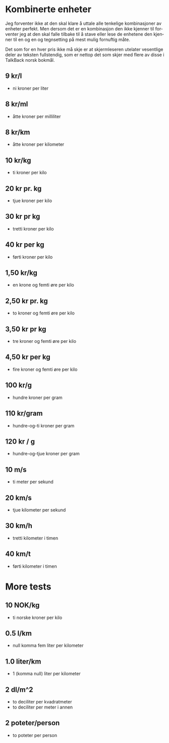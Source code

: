<div lang="nb">

# Kombinerte enheter

Jeg forventer ikke at den skal klare å uttale alle tenkelige kombinasjoner av enheter perfekt.
Men dersom det er en kombinasjon den ikke kjenner til forventer jeg at den skal falle tilbake til å stave eller lese de enhetene den kjenner til en og en og tegnsetting på mest mulig fornuftig måte.

Det som for en hver pris ikke må skje er at skjermleseren utelater vesentlige deler av teksten fullstendig, som er nettop det som skjer med flere av disse i TalkBack norsk bokmål.

## 9 kr/l

- ni kroner per liter

<!-- > resultat -->

## 8 kr/ml

- åtte kroner per milliliter

<!-- > resultat -->

## 8 kr/km

- åtte kroner per kilometer

<!-- > resultat -->

## 10 kr/kg

- ti kroner per kilo

<!-- > resultat -->

## 20 kr pr. kg

- tjue kroner per kilo

<!-- > resultat -->

## 30 kr pr kg

- tretti kroner per kilo

<!-- > resultat -->

## 40 kr per kg

- førti kroner per kilo

<!-- > resultat -->

## 1,50 kr/kg

- en krone og femti øre per kilo
<!-- - en og-en-halv krone per kilo -->
<!-- - en (komma) femti krone(r) per kilo -->

<!-- > resultat -->

## 2,50 kr pr. kg

- to kroner og femti øre per kilo
<!-- - to og-en-halv kroner per kilo -->
<!-- - to (komma) femti kroner per kilo -->

<!-- > resultat -->

## 3,50 kr pr kg

- tre kroner og femti øre per kilo
<!-- - tre og-en-halv kroner per kilo -->
<!-- - tre (komma) femti kroner per kilo -->

<!-- > resultat -->

## 4,50 kr per kg

- fire kroner og femti øre per kilo
<!-- - fire og-en-halv kroner per kilo -->
<!-- - fire (komma) femti kroner per kilo -->

<!-- > resultat -->


## 100 kr/g

- hundre kroner per gram

<!-- > resultat -->

## 110 kr/gram

- hundre-og-ti kroner per gram

<!-- > resultat -->

## 120 kr / g

- hundre-og-tjue kroner per gram

<!-- > resultat -->


## 10 m/s

- ti meter per sekund

<!-- > resultat -->

## 20 km/s

- tjue kilometer per sekund

<!-- > resultat -->

## 30 km/h

- tretti kilometer i timen

<!-- > resultat -->

## 40 km/t

- førti kilometer i timen

<!-- > resultat -->

# More tests

## 10 NOK/kg

- ti norske kroner per kilo

<!-- > resultat -->

## 0.5 l/km

- null komma fem liter per kilometer

<!-- > resultat -->

## 1.0 liter/km

- 1 (komma null) liter per kilometer

<!-- > resultat -->

## 2 dl/m^2

- to deciliter per kvadratmeter
- to deciliter per meter i annen

<!-- > resultat -->

## 2 poteter/person

- to poteter per person

<!-- > resultat -->


</div>
